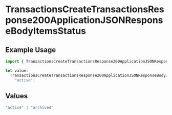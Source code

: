 # TransactionsCreateTransactionsResponse200ApplicationJSONResponseBodyItemsStatus

## Example Usage

```typescript
import { TransactionsCreateTransactionsResponse200ApplicationJSONResponseBodyItemsStatus } from "open-billing/models/operations";

let value:
  TransactionsCreateTransactionsResponse200ApplicationJSONResponseBodyItemsStatus =
    "active";
```

## Values

```typescript
"active" | "archived"
```